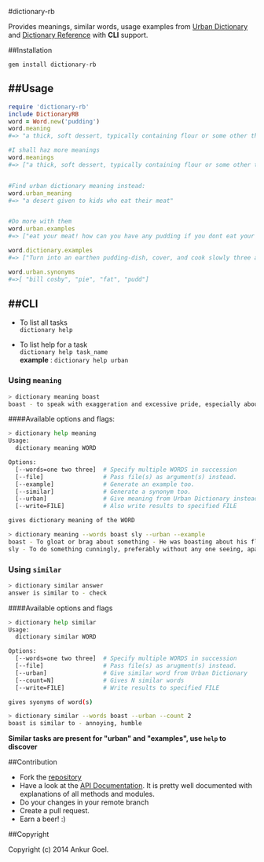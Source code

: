 #dictionary-rb

Provides meanings, similar words, usage examples from [Urban Dictionary](http://urbandictionary.com) and [Dictionary Reference](http://dictionary.reference.com/) with **CLI** support.

##Installation

`gem install dictionary-rb`

##Usage
--------

```ruby
require 'dictionary-rb'
include DictionaryRB
word = Word.new('pudding')
word.meaning
#=> "a thick, soft dessert, typically containing flour or some other thickener, milk, eggs, a flavoring, and sweetener"

#I shall haz more meanings
word.meanings
#=> ["a thick, soft dessert, typically containing flour or some other thickener, milk, eggs, a flavoring, and sweetener", "a similar dish unsweetened and served with or as a main dish", "British",.. ]


#Find urban dictionary meaning instead:
word.urban_meaning
#=> "a desert given to kids who eat their meat"


#Do more with them
word.urban.examples
#=> ["eat your meat! how can you have any pudding if you dont eat your meat?!", "  Oh, no! Get the pudding,here comes a gang of Leprechauns and children.", "Adrian says, \"I like pudding.\"", "My cousin is a whore...I think I'll name her Pudding."..]

word.dictionary.examples
#=> ["Turn into an earthen pudding-dish, cover, and cook slowly three and one-half hours.", "Turn in a buttered pudding-dish, and bake thirty-five minutes in a slow oven.", "The proof is in the pudding and if people want to make themselves feel better  for bottle feeding they can go ahead.",..]

word.urban.synonyms
#=>[ "bill cosby", "pie", "fat", "pudd"]
```

##CLI
------
* To list all tasks   
  `dictionary help`

* To list help for a task   
  `dictionary help task_name`   
  **example** : `dictionary help urban`   

### Using `meaning`
  
```bash
> dictionary meaning boast
boast - to speak with exaggeration and excessive pride, especially about oneself
```

####Available options and flags:

```bash
> dictionary help meaning
Usage:
  dictionary meaning WORD

Options:
  [--words=one two three]  # Specify multiple WORDS in succession
  [--file]                 # Pass file(s) as argument(s) instead.
  [--example]              # Generate an example too.
  [--similar]              # Generate a synonym too.
  [--urban]                # Give meaning from Urban Dictionary instead.
  [--write=FILE]           # Also write results to specified FILE

gives dictionary meaning of the WORD
```


```bash
> dictionary meaning --words boast sly --urban --example
boast - To gloat or brag about something - He was boasting about his fly girlfriend.
sly - To do something cunningly, preferably without any one seeing, apart from your best mate to prove you did it - "Hey Jo, see that girl there? Well we danced and she i" Slllly!"ying my child!!!"
```

### Using `similar`

```bash
> dictionary similar answer
answer is similar to - check
```

####Available options and flags

```bash
> dictionary help similar
Usage:
  dictionary similar WORD

Options:
  [--words=one two three]  # Specify multiple WORDS in succession
  [--file]                 # Pass file(s) as arugment(s) instead.
  [--urban]                # Give similar word from Urban Dictionary
  [--count=N]              # Gives N similar words
  [--write=FILE]           # Write results to specified FILE

gives syonyms of word(s)
```

```bash
> dictionary similar --words boast --urban --count 2
boast is similar to - annoying, humble
```

**Similar tasks are present for "urban" and "examples", use `help` to discover**


##Contribution

* Fork the [repository](https://github.com/AnkurGel/dictionary-rb)
* Have a look at the [API Documentation](). It is pretty well documented with explanations of all methods and modules.
* Do your changes in your remote branch
* Create a pull request.
* Earn a beer! :)


##Copyright

Copyright (c) 2014 Ankur Goel.
